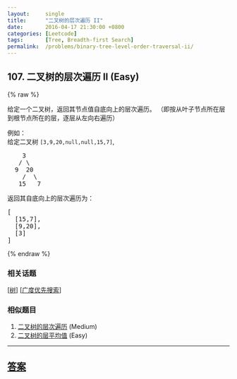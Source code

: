 ```yaml
---
layout:     single
title:      "二叉树的层次遍历 II"
date:       2016-04-17 21:30:00 +0800
categories: [Leetcode]
tags:       [Tree, Breadth-first Search]
permalink:  /problems/binary-tree-level-order-traversal-ii/
---
```


## 107. 二叉树的层次遍历 II (Easy)

{% raw %}

<p>给定一个二叉树，返回其节点值自底向上的层次遍历。 （即按从叶子节点所在层到根节点所在的层，逐层从左向右遍历）</p>

<p>例如：<br>
给定二叉树 <code>[3,9,20,null,null,15,7]</code>,</p>

<pre>    3
   / \
  9  20
    /  \
   15   7
</pre>

<p>返回其自底向上的层次遍历为：</p>

<pre>[
  [15,7],
  [9,20],
  [3]
]
</pre>

{% endraw %}

### 相关话题
  [[树](https://github.com/openset/leetcode/tree/master/tag/tree/README.md)]
  [[广度优先搜索](https://github.com/openset/leetcode/tree/master/tag/breadth-first-search/README.md)]

### 相似题目
  1. [二叉树的层次遍历](/problems/binary-tree-level-order-traversal) (Medium)
  1. [二叉树的层平均值](/problems/average-of-levels-in-binary-tree) (Easy)

---

## [答案](https://github.com/openset/leetcode/tree/master/problems/binary-tree-level-order-traversal-ii)
